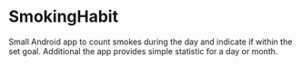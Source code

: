 # SmokingHabit
Small Android app to count smokes during the day and indicate if within the set goal.
Additional the app provides simple statistic for a day or month.
